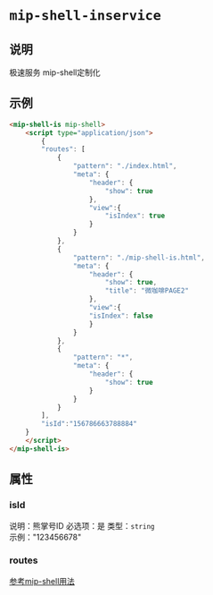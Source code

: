 # `mip-shell-inservice`

## 说明
极速服务 mip-shell定制化

## 示例
```html
<mip-shell-is mip-shell>
    <script type="application/json">
        {
        "routes": [
            {
                "pattern": "./index.html",
                "meta": {
                    "header": {
                        "show": true
                    },
                    "view":{
                        "isIndex": true
                    }
                }
            },
            {
                "pattern": "./mip-shell-is.html",
                "meta": {
                    "header": {
                        "show": true,
                        "title": "微咖啡PAGE2"
                    },
                    "view":{
                    "isIndex": false
                    }
                }
            },
            {
                "pattern": "*",
                "meta": {
                    "header": {
                        "show": true
                    }
                }
            }
        ],
        "isId":"156786663788884"
    }
    </script>
</mip-shell-is>
```

## 属性

### isId
说明：熊掌号ID
必选项：是
类型：`string`  
示例："123456678"

### routes 
[参考mip-shell用法](https://github.com/mipengine/mip2/blob/master/docs/page/shell.md)
